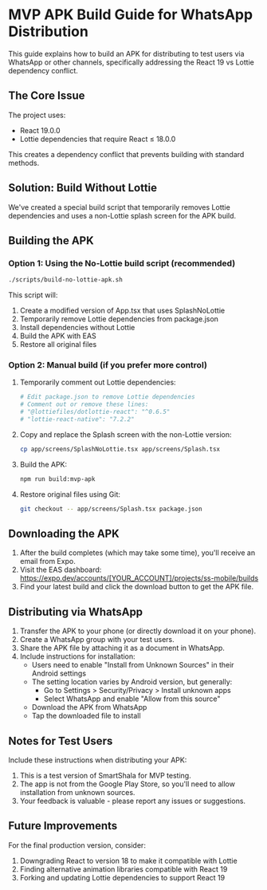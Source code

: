 # MVP APK Build Guide for WhatsApp Distribution

This guide explains how to build an APK for distributing to test users via WhatsApp or other channels, specifically addressing the React 19 vs Lottie dependency conflict.

## The Core Issue

The project uses:
- React 19.0.0
- Lottie dependencies that require React ≤ 18.0.0

This creates a dependency conflict that prevents building with standard methods.

## Solution: Build Without Lottie

We've created a special build script that temporarily removes Lottie dependencies and uses a non-Lottie splash screen for the APK build.

## Building the APK

### Option 1: Using the No-Lottie build script (recommended)

```bash
./scripts/build-no-lottie-apk.sh
```

This script will:
1. Create a modified version of App.tsx that uses SplashNoLottie
2. Temporarily remove Lottie dependencies from package.json
3. Install dependencies without Lottie
4. Build the APK with EAS
5. Restore all original files

### Option 2: Manual build (if you prefer more control)

1. Temporarily comment out Lottie dependencies:
   ```bash
   # Edit package.json to remove Lottie dependencies
   # Comment out or remove these lines:
   # "@lottiefiles/dotlottie-react": "^0.6.5"
   # "lottie-react-native": "7.2.2"
   ```

2. Copy and replace the Splash screen with the non-Lottie version:
   ```bash
   cp app/screens/SplashNoLottie.tsx app/screens/Splash.tsx
   ```

3. Build the APK:
   ```bash
   npm run build:mvp-apk
   ```

4. Restore original files using Git:
   ```bash
   git checkout -- app/screens/Splash.tsx package.json
   ```

## Downloading the APK

1. After the build completes (which may take some time), you'll receive an email from Expo.
2. Visit the EAS dashboard: https://expo.dev/accounts/[YOUR_ACCOUNT]/projects/ss-mobile/builds
3. Find your latest build and click the download button to get the APK file.

## Distributing via WhatsApp

1. Transfer the APK to your phone (or directly download it on your phone).
2. Create a WhatsApp group with your test users.
3. Share the APK file by attaching it as a document in WhatsApp.
4. Include instructions for installation:
   - Users need to enable "Install from Unknown Sources" in their Android settings
   - The setting location varies by Android version, but generally:
     - Go to Settings > Security/Privacy > Install unknown apps
     - Select WhatsApp and enable "Allow from this source"
   - Download the APK from WhatsApp
   - Tap the downloaded file to install

## Notes for Test Users

Include these instructions when distributing your APK:

1. This is a test version of SmartShala for MVP testing.
2. The app is not from the Google Play Store, so you'll need to allow installation from unknown sources.
3. Your feedback is valuable - please report any issues or suggestions.

## Future Improvements

For the final production version, consider:
1. Downgrading React to version 18 to make it compatible with Lottie
2. Finding alternative animation libraries compatible with React 19
3. Forking and updating Lottie dependencies to support React 19
